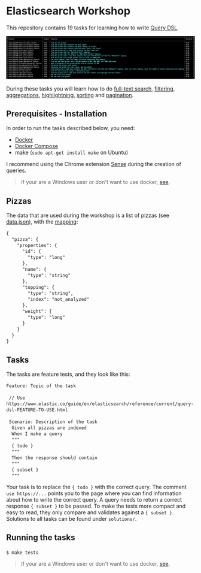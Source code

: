 # Elasticsearch Workshop  
 
This repository contains 19 tasks for learning how to write [Query DSL](https://www.elastic.co/guide/en/elasticsearch/reference/current/query-dsl.html).

![](tasks.png?raw=true)

During these tasks you will learn how to do [full-text search](https://www.elastic.co/guide/en/elasticsearch/reference/current/full-text-queries.html), [filtering](https://www.elastic.co/guide/en/elasticsearch/reference/current/term-level-queries.html), [aggregations](https://www.elastic.co/guide/en/elasticsearch/reference/current/search-aggregations.html), [highlightning](https://www.elastic.co/guide/en/elasticsearch/reference/current/search-request-highlighting.html), [sorting](https://www.elastic.co/guide/en/elasticsearch/reference/current/search-request-sort.html) and [pagination](https://www.elastic.co/guide/en/elasticsearch/guide/current/pagination.html).

## Prerequisites - Installation

In order to run the tasks described below, you need:

* [Docker](https://www.docker.com/)
* [Docker Compose](https://docs.docker.com/compose/)
* make (`sudo apt-get install make` on Ubuntu)

I recommend using the Chrome extension [Sense](https://chrome.google.com/webstore/detail/sense-beta/lhjgkmllcaadmopgmanpapmpjgmfcfig) during the creation of queries.

> If your are a Windows user or don't want to use docker, [see](NON-DOCKER.md).

## Pizzas

The data that are used during the workshop is a list of pizzas (see [data.json](data.json)), with the [mapping](https://www.elastic.co/guide/en/elasticsearch/reference/current/mapping.html):

```
{
  "pizza": {
    "properties": {
      "id": {
        "type": "long"
      },
      "name": {
        "type": "string"
      },
      "topping": {
        "type": "string",
        "index": "not_analyzed"
      },
      "weight": {
        "type": "long"
      }
    }
  }
}
```
## Tasks

The tasks are feature tests, and they look like this:

```
Feature: Topic of the task
 
 // Use https://www.elastic.co/guide/en/elasticsearch/reference/current/query-dsl-FEATURE-TO-USE.html
 
 Scenario: Description of the task
  Given all pizzas are indexed
  When I make a query
  """
  { todo }
  """
  Then the response should contain
  """
  { subset }
  """
```

Your task is to replace the `{ todo }` with the correct query.  The comment `use https://...` points you to the page where you can find information about how to write the correct query. A query needs to return a correct response `{ subset }` to be passed.  To make the tests more compact and easy to read, they only compare and validates against a `{ subset }`. Solutions to all tasks can be found under `solutions/`.

## Running the tasks

`$ make tests`

> If your are a Windows user or don't want to use docker, [see](NON-DOCKER.md).
